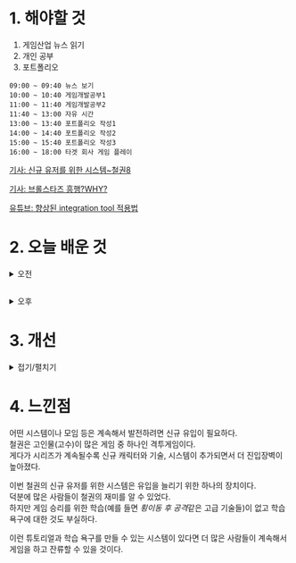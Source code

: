 # 1. 해야할 것

1. 게임산업 뉴스 읽기 
2. 개인 공부  
3. 포트폴리오

```
09:00 ~ 09:40 뉴스 보기
10:00 ~ 10:40 게임개발공부1
11:00 ~ 11:40 게임개발공부2
11:40 ~ 13:00 자유 시간
13:00 ~ 13:40 포트폴리오 작성1
14:00 ~ 14:40 포트폴리오 작성2
15:00 ~ 15:40 포트폴리오 작성3
16:00 ~ 18:00 타겟 회사 게임 플레이
```
[기사: 신규 유저를 위한 시스템~철권8](https://www.gameinsight.co.kr/news/articleView.html?idxno=31782)

[기사: 브롤스타즈 흥행?WHY?](https://www.gameple.co.kr/news/articleView.html?idxno=208659)

[유튜브: 향상된 integration tool 적용법](https://www.youtube.com/watch?v=d7QJLRAIuTU)
# 2. 오늘 배운 것

<details>
<summary>오전</summary>

## 플러그인 적용
1. 플러그인 활성화

![image](https://github.com/JM94Ent/TIL-WIL/assets/143363550/66a75a45-856b-4087-99cd-4bce49922a76)

![image](https://github.com/JM94Ent/TIL-WIL/assets/143363550/46722e37-81d1-4cc6-8607-183db7c39ba5)

![image](https://github.com/JM94Ent/TIL-WIL/assets/143363550/50b3bec2-50a9-400d-ae00-5938aacd6cfe)

![image](https://github.com/JM94Ent/TIL-WIL/assets/143363550/a7b1dbed-1abd-4b5e-bcdb-9e02d2f650a7)
```
텍스트 편집기-모든언어-codelens
```


****


## 게임개발공부
1. 프로젝트 생성 및 디버그 실행

![image](https://github.com/JM94Ent/TIL-WIL/assets/143363550/39c1812e-6393-4e3d-9a8a-1259011c1871)

![image](https://github.com/JM94Ent/TIL-WIL/assets/143363550/1651fe33-0820-4564-b60f-5ee625f37cf5)


</details>

##

<details>
<summary>오후</summary>

## 포트폴리오 개선사항 추가

![image](https://github.com/JM94Ent/TIL-WIL/assets/143363550/870a6ab7-126c-46dc-a232-32da79f733c2)

퓨리 어택으로 인해 적 개체를 상대할 때, 퍼펙트 가드를 할 생각만 하게 된다.\
퓨리 어택 같은 특수공격(불켜지는 이펙트)이 하나 더 있어서 플레이어가 가드가 아닌 회피를 하도록 유도하여 패턴을 파훼한다면 어땠을까?\
퍼펙트 가드의 중요성을 강조하여 회피같은 다른 대응책을 생각할 상황이 없어졌다.

가드와 퓨리어택으로 인한 회피라는 선택지의 존재감 삭제
</details>




# 3. 개선


<details>
<summary>접기/펼치기</summary>

포트폴리오 개선 제안 내용추가
</details>



# 4. 느낀점
어떤 시스템이나 모임 등은 계속해서 발전하려면 신규 유입이 필요하다.\
철권은 고인물(고수)이 많은 게임 중 하나인 격투게임이다.\
게다가 시리즈가 계속될수록 신규 캐릭터와 기술, 시스템이 추가되면서 더 진입장벽이 높아졌다.

이번 철권의 신규 유저를 위한 시스템은 유입을 늘리기 위한 하나의 장치이다.\
덕분에 많은 사람들이 철권의 재미를 알 수 있었다.\
하지만 게임 승리를 위한 학습(예를 들면 *횡이동 후 공격*같은 고급 기술들)이 없고 학습 욕구에 대한 것도 부실하다.

이런 튜토리얼과 학습 욕구를 만들 수 있는 시스템이 있다면 더 많은 사람들이 계속해서 게임을 하고 잔류할 수 있을 것이다.

